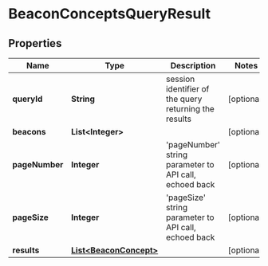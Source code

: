 
# BeaconConceptsQueryResult

## Properties
Name | Type | Description | Notes
------------ | ------------- | ------------- | -------------
**queryId** | **String** | session identifier of the query returning the results  |  [optional]
**beacons** | **List&lt;Integer&gt;** |  |  [optional]
**pageNumber** | **Integer** | &#39;pageNumber&#39; string parameter to API call, echoed back  |  [optional]
**pageSize** | **Integer** | &#39;pageSize&#39; string parameter to API call, echoed back  |  [optional]
**results** | [**List&lt;BeaconConcept&gt;**](BeaconConcept.md) |  |  [optional]



